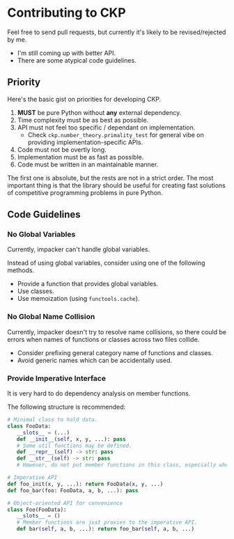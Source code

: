 # Contributing to CKP

Feel free to send pull requests, but currently it's likely to be revised/rejected by me.

- I'm still coming up with better API.
- There are some atypical code guidelines.

## Priority

Here's the basic gist on priorities for developing CKP.

1. **MUST** be pure Python without **any** external dependency.
2. Time complexity must be as best as possible.
3. API must not feel too specific / dependant on implementation.
   - Check `ckp.number_theory.primality_test` for general vibe on providing implementation-specific APIs.
4. Code must not be overtly long.
5. Implementation must be as fast as possible.
6. Code must be written in an maintainable manner.

The first one is absolute, but the rests are not in a strict order. The most important thing is that the library should be useful for creating fast solutions of competitive programming problems in pure Python.

## Code Guidelines

### No Global Variables

Currently, impacker can't handle global variables.

Instead of using global variables, consider using one of the following methods.

- Provide a function that provides global variables.
- Use classes.
- Use memoization (using `functools.cache`).

### No Global Name Collision

Currently, impacker doesn't try to resolve name collisions, so there could be errors when names of functions or classes across two files collide.

- Consider prefixing general category name of functions and classes.
- Avoid generic names which can be accidentally used.

### Provide Imperative Interface

It is very hard to do dependency analysis on member functions.

The following structure is recommended:

```py
# Minimal class to hold data.
class FooData:
   __slots__ = (...)
   def __init__(self, x, y, ...): pass
   # Some util functions may be defined.
   def __repr__(self) -> str: pass
   def __str__(self) -> str: pass
   # However, do not put member functions in this class, especially when it's long.

# Imperative API
def foo_init(x, y, ...): return FooData(x, y, ...)
def foo_bar(foo: FooData, a, b, ...): pass

# Object-oriented API for convenience
class Foo(FooData):
   __slots__ = ()
   # Member functions are just proxies to the imperative API.
   def bar(self, a, b, ...): return foo_bar(self, a, b, ...)
```
